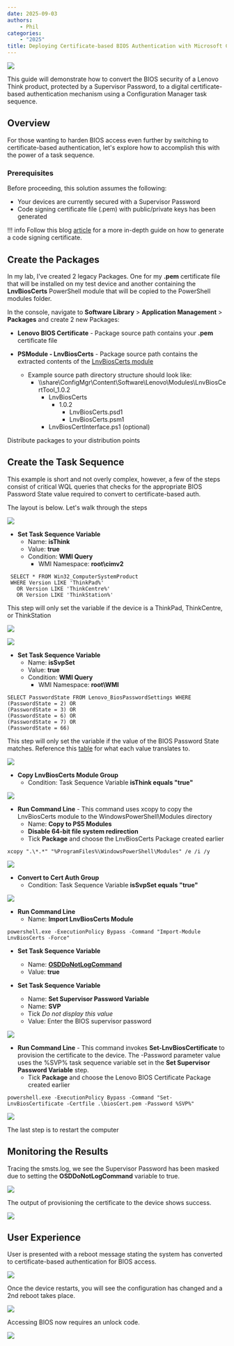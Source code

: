 ```yaml
---
date: 2025-09-03
authors:
    - Phil
categories:
    - "2025"
title: Deploying Certificate-based BIOS Authentication with Microsoft Configuration Manager
---
```


![](https://cdrt.github.io/mk_blog/img/2025/configmgr_deploy_cert_based_bios_auth/image1.png)

This guide will demonstrate how to convert the BIOS security of a Lenovo Think product, protected by a Supervisor Password, to a digital certificate-based authentication mechanism using a Configuration Manager task sequence.
<!-- more -->

## Overview

For those wanting to harden BIOS access even further by switching to certificate-based authentication, let's explore how to accomplish this with the power of a task sequence.

### Prerequisites

Before proceeding, this solution assumes the following:

- Your devices are currently secured with a Supervisor Password
- Code signing certificate file (.pem) with public/private keys has been generated

!!! info
    Follow this blog [article](https://blog.lenovocdrt.com/certificate-based-bios-authentication/#getting-started) for a more in-depth guide on how to generate a code signing certificate.

## Create the Packages

In my lab, I've created 2 legacy Packages. One for my **.pem** certificate file that will be installed on my test device and another containing the **LnvBiosCerts** PowerShell module that will be copied to the PowerShell modules folder.

In the console, navigate to **Software Library** > **Application Management** > **Packages** and create 2 new Packages:

- **Lenovo BIOS Certificate** - Package source path contains your **.pem** certificate file

- **PSModule - LnvBiosCerts** - Package source path contains the extracted contents of the [LnvBiosCerts module](https://docs.lenovocdrt.com/guides/lbct/)
  - Example source path directory structure should look like:
      - \\\share\ConfigMgr\Content\Software\Lenovo\Modules\LnvBiosCertTool_1.0.2
          - LnvBiosCerts
              - 1.0.2
                  - LnvBiosCerts.psd1
                  - LnvBiosCerts.psm1
          - LnvBiosCertInterface.ps1 (optional)

Distribute packages to your distribution points

## Create the Task Sequence

This example is short and not overly complex, however, a few of the steps consist of critical WQL queries that checks for the appropriate BIOS Password State value required to convert to certificate-based auth.

The layout is below. Let's walk through the steps

![](https://cdrt.github.io/mk_blog/img/2025/configmgr_deploy_cert_based_bios_auth/image2.png)

- **Set Task Sequence Variable**
    - Name: **isThink**
    - Value: **true**
    - Condition: **WMI Query**
        - WMI Namespace: **root\cimv2**

```dos
 SELECT * FROM Win32_ComputerSystemProduct
 WHERE Version LIKE 'ThinkPad%'
   OR Version LIKE 'ThinkCentre%'
   OR Version LIKE 'ThinkStation%'
```

This step will only set the variable if the device is a ThinkPad, ThinkCentre, or ThinkStation


![](https://cdrt.github.io/mk_blog/img/2025/configmgr_deploy_cert_based_bios_auth/image3.png)

![](https://cdrt.github.io/mk_blog/img/2025/configmgr_deploy_cert_based_bios_auth/image4.png)

- **Set Task Sequence Variable**
    - Name: **isSvpSet**
    - Value: **true**
    - Condition: **WMI Query**
        - WMI Namespace: **root\WMI**

```dos
SELECT PasswordState FROM Lenovo_BiosPasswordSettings WHERE
(PasswordState = 2) OR
(PasswordState = 3) OR
(PasswordState = 6) OR
(PasswordState = 7) OR
(PasswordState = 66)
```

This step will only set the variable if the value of the BIOS Password State matches. Reference this [table](https://docs.lenovocdrt.com/ref/bios/wmi/wmi_guide/?h=passwordstate#detecting-password-state) for what each value translates to.


![](https://cdrt.github.io/mk_blog/img/2025/configmgr_deploy_cert_based_bios_auth/image5.png)

- **Copy LnvBiosCerts Module Group**
    - Condition: Task Sequence Variable **isThink equals "true"**

![](https://cdrt.github.io/mk_blog/img/2025/configmgr_deploy_cert_based_bios_auth/image6.png)

- **Run Command Line** - This command uses xcopy to copy the LnvBiosCerts module to the WindowsPowerShell\Modules directory
    - Name: **Copy to PS5 Modules**
    - **Disable 64-bit file system redirection**
    - Tick **Package** and choose the LnvBiosCerts Package created earlier

```dos
xcopy ".\*.*" "%ProgramFiles%\WindowsPowerShell\Modules" /e /i /y
```


![](https://cdrt.github.io/mk_blog/img/2025/configmgr_deploy_cert_based_bios_auth/image7.png)

- **Convert to Cert Auth Group**
    - Condition: Task Sequence Variable **isSvpSet equals "true"**

![](https://cdrt.github.io/mk_blog/img/2025/configmgr_deploy_cert_based_bios_auth/image8.png)

- **Run Command Line**
    - Name: **Import LnvBiosCerts Module**

```dos
powershell.exe -ExecutionPolicy Bypass -Command "Import-Module LnvBiosCerts -Force"
```

- **Set Task Sequence Variable**
    - Name: [**OSDDoNotLogCommand**](https://learn.microsoft.com/intune/configmgr/osd/understand/task-sequence-variables#OSDDoNotLogCommand)
    - Value: **true**

- **Set Task Sequence Variable**
    - Name: **Set Supervisor Password Variable**
    - Name: **SVP**
    - Tick *Do not display this value*
    - Value: Enter the BIOS supervisor password

![](https://cdrt.github.io/mk_blog/img/2025/configmgr_deploy_cert_based_bios_auth/image9.png)

- **Run Command Line** - This command invokes **Set-LnvBiosCertificate** to provision the certificate to the device. The -Password parameter value uses the %SVP% task sequence variable set in the **Set Supervisor Password Variable** step.
    - Tick **Package** and choose the Lenovo BIOS Certificate Package created earlier

```dos
powershell.exe -ExecutionPolicy Bypass -Command "Set-LnvBiosCertificate -Certfile .\biosCert.pem -Password %SVP%"
```

![](https://cdrt.github.io/mk_blog/img/2025/configmgr_deploy_cert_based_bios_auth/image10.png)

The last step is to restart the computer

## Monitoring the Results

Tracing the smsts.log, we see the Supervisor Password has been masked due to setting the **OSDDoNotLogCommand** variable to true.

![](https://cdrt.github.io/mk_blog/img/2025/configmgr_deploy_cert_based_bios_auth/image11.png)

The output of provisioning the certificate to the device shows success.

![](https://cdrt.github.io/mk_blog/img/2025/configmgr_deploy_cert_based_bios_auth/image12.png)

## User Experience

User is presented with a reboot message stating the system has converted to certificate-based authentication for BIOS access.

![](https://cdrt.github.io/mk_blog/img/2025/configmgr_deploy_cert_based_bios_auth/image13.png)

Once the device restarts, you will see the configuration has changed and a 2nd reboot takes place.

![](https://cdrt.github.io/mk_blog/img/2025/configmgr_deploy_cert_based_bios_auth/image14.png)

Accessing BIOS now requires an unlock code.

![](https://cdrt.github.io/mk_blog/img/2025/configmgr_deploy_cert_based_bios_auth/image15.jpg)
